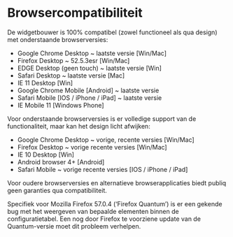---
---

# Browsercompatibiliteit
De widgetbouwer is 100% compatibel (zowel functioneel als qua design) met onderstaande browserversies:
* Google Chrome Desktop ~ laatste versie [Win/Mac]
* Firefox Desktop ~ 52.5.3esr [Win/Mac]
* EDGE Desktop (geen touch) ~ laatste versie [Win]
* Safari Desktop ~ laatste versie  [Mac]
* IE 11 Desktop  [Win]
* Google Chrome Mobile [Android] ~ laatste versie
* Safari Mobile [IOS / iPhone / iPad] ~ laatste versie
* IE Mobile 11 [Windows Phone]

Voor onderstaande browserversies is er volledige support van de functionaliteit, maar kan het design licht afwijken:
* Google Chrome Desktop ~ vorige, recente versies [Win/Mac]
* Firefox Desktop ~ vorige recente versies [Win/Mac]
* IE 10 Desktop [Win]
* Android browser 4+ [Android]
* Safari Mobile ~ vorige recente versies [IOS / iPhone / iPad]

Voor oudere browserversies en alternatieve browserapplicaties biedt publiq geen garanties qua compatibiliteit.

Specifiek voor Mozilla Firefox 57.0.4 (‘Firefox Quantum’) is er een gekende bug met het weergeven van bepaalde elementen binnen de configuratietabel. 
Een nog door Firefox te voorziene update van de Quantum-versie moet dit probleem verhelpen.
